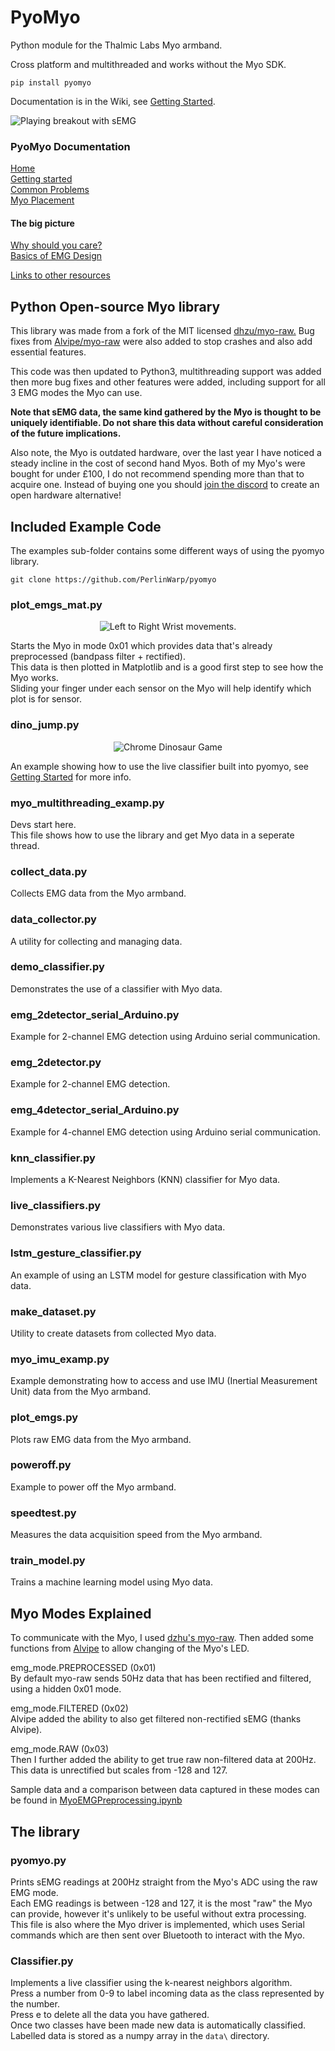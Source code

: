 # PyoMyo
Python module for the Thalmic Labs Myo armband. 

Cross platform and multithreaded and works without the Myo SDK. 

```
pip install pyomyo
```
Documentation is in the Wiki, see [Getting Started](https://github.com/PerlinWarp/pyomyo/wiki/Getting-started).

![Playing breakout with sEMG](https://github.com/PerlinWarp/Neuro-Breakout/blob/main/media/Breakout.gif?raw=true "Breakout")

### PyoMyo Documentation
[Home](https://github.com/PerlinWarp/pyomyo/wiki)  
[Getting started](https://github.com/PerlinWarp/pyomyo/wiki/Getting-started)  
[Common Problems](https://github.com/PerlinWarp/pyomyo/wiki/Common-Problems)  
[Myo Placement](https://github.com/PerlinWarp/pyomyo/wiki/Myo-Placement)  

#### The big picture
[Why should you care?](https://github.com/PerlinWarp/pyomyo/wiki/Why-should-you-care%3F)  
[Basics of EMG Design](https://github.com/PerlinWarp/pyomyo/wiki/The-basics-of-EMG-design)  

[Links to other resources](https://github.com/PerlinWarp/pyomyo/wiki/Links)  

## Python Open-source Myo library

This library was made from a fork of the MIT licensed [dhzu/myo-raw.](https://github.com/dzhu/myo-raw)
Bug fixes from [Alvipe/myo-raw](https://github.com/Alvipe/myo-raw) were also added to stop crashes and also add essential features.  

This code was then updated to Python3, multithreading support was added then more bug fixes and other features were added, including support for all 3 EMG modes the Myo can use.  

**Note that sEMG data, the same kind gathered by the Myo is thought to be uniquely identifiable. Do not share this data without careful consideration of the future implications.**

Also note, the Myo is outdated hardware, over the last year I have noticed a steady incline in the cost of second hand Myos. Both of my Myo's were bought for under £100, I do not recommend spending more than that to acquire one. Instead of buying one you should [join the discord](https://discord.com/invite/mG58PVyk83) to create an open hardware alternative!

## Included Example Code
The examples sub-folder contains some different ways of using the pyomyo library. 
```
git clone https://github.com/PerlinWarp/pyomyo
```


### plot_emgs_mat.py
<p align="center">
<img src="https://i.imgur.com/SDa9baf.gif" alt="Left to Right Wrist movements."/>
</p>

Starts the Myo in mode 0x01 which provides data that's already preprocessed (bandpass filter + rectified).  
This data is then plotted in Matplotlib and is a good first step to see how the Myo works.  
Sliding your finger under each sensor on the Myo will help identify which plot is for sensor.

### dino_jump.py
<p align="center">
<img src="https://media3.giphy.com/media/7QPdXL6TRtA5Juvmnx/giphy.gif?cid=790b76118f3473e257d1da6173f7fe1fe114526dad4e0718&rid=giphy.gif&ct=g" alt="Chrome Dinosaur Game"/>
</p>

An example showing how to use the live classifier built into pyomyo, see [Getting Started](https://github.com/PerlinWarp/pyomyo/wiki/Getting-started) for more info.

### myo_multithreading_examp.py
Devs start here.  
This file shows how to use the library and get Myo data in a seperate thread.

### collect_data.py
Collects EMG data from the Myo armband.

### data_collector.py
A utility for collecting and managing data.

### demo_classifier.py
Demonstrates the use of a classifier with Myo data.

### emg_2detector_serial_Arduino.py
Example for 2-channel EMG detection using Arduino serial communication.

### emg_2detector.py
Example for 2-channel EMG detection.

### emg_4detector_serial_Arduino.py
Example for 4-channel EMG detection using Arduino serial communication.

### knn_classifier.py
Implements a K-Nearest Neighbors (KNN) classifier for Myo data.

### live_classifiers.py
Demonstrates various live classifiers with Myo data.

### lstm_gesture_classifier.py
An example of using an LSTM model for gesture classification with Myo data.

### make_dataset.py
Utility to create datasets from collected Myo data.

### myo_imu_examp.py
Example demonstrating how to access and use IMU (Inertial Measurement Unit) data from the Myo armband.

### plot_emgs.py
Plots raw EMG data from the Myo armband.

### poweroff.py
Example to power off the Myo armband.

### speedtest.py
Measures the data acquisition speed from the Myo armband.

### train_model.py
Trains a machine learning model using Myo data.


## Myo Modes Explained
To communicate with the Myo, I used [dzhu's myo-raw](https://github.com/dzhu/myo-raw).
Then added some functions from [Alvipe](https://github.com/dzhu/myo-raw/pull/23) to allow changing of the Myo's LED.

emg_mode.PREPROCESSED (0x01)  
By default myo-raw sends 50Hz data that has been rectified and filtered, using a hidden 0x01 mode.  

emg_mode.FILTERED (0x02)  
Alvipe added the ability to also get filtered non-rectified sEMG (thanks Alvipe).  

emg_mode.RAW (0x03)   
Then I further added the ability to get true raw non-filtered data at 200Hz.
This data is unrectified but scales from -128 and 127.  

Sample data and a comparison between data captured in these modes can be found in [MyoEMGPreprocessing.ipynb](https://github.com/PerlinWarp/Neuro-Breakout/blob/main/Notebooks/MyoModesCompared/MyoEMGPreprocessing.ipynb)

## The library  

### pyomyo.py
Prints sEMG readings at 200Hz straight from the Myo's ADC using the raw EMG mode.   
Each EMG readings is between -128 and 127, it is the most "raw" the Myo can provide, however it's unlikely to be useful without extra processing.
This file is also where the Myo driver is implemented, which uses Serial commands which are then sent over Bluetooth to interact with the Myo.

### Classifier.py
Implements a live classifier using the k-nearest neighbors algorithm.  
Press a number from 0-9 to label incoming data as the class represented by the number.  
Press e to delete all the data you have gathered.  
Once two classes have been made new data is automatically classified. Labelled data is stored as a numpy array in the ``data\`` directory.
